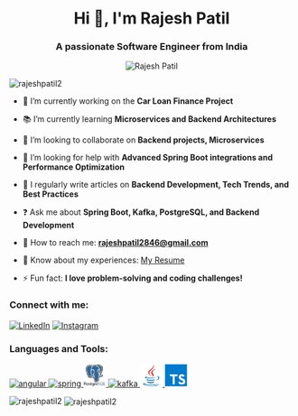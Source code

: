 <h1 align="center">Hi 👋, I'm Rajesh Patil</h1>
<h3 align="center">A passionate Software Engineer from India</h3>

<p align="center">
  <img src="/mnt/data/1_yw0TnheAGN-LPneDaTlaxw.gif" alt="Rajesh Patil" width="600" />
</p>

<p align="left"> <img src="https://komarev.com/ghpvc/?username=rajeshpatil2&label=Profile%20views&color=0e75b6&style=flat" alt="rajeshpatil2" /> </p>

- 🔬 I’m currently working on the **Car Loan Finance Project**

- 📚 I’m currently learning **Microservices and Backend Architectures**

- 👯️ I’m looking to collaborate on **Backend projects, Microservices**

- 🤝 I’m looking for help with **Advanced Spring Boot integrations and Performance Optimization**

- 📝 I regularly write articles on **Backend Development, Tech Trends, and Best Practices**

- ❓ Ask me about **Spring Boot, Kafka, PostgreSQL, and Backend Development**

- 💌 How to reach me: **rajeshpatil2846@gmail.com**

- 📜 Know about my experiences: [My Resume](https://orange-franni-70.tiiny.site/)

- ⚡ Fun fact: **I love problem-solving and coding challenges!**

<h3 align="left">Connect with me:</h3>
<p align="left">
<a href="https://linkedin.com/in/rajesh-patil-b469142b4" target="blank"><img align="center" src="https://raw.githubusercontent.com/rahuldkjain/github-profile-readme-generator/master/src/images/icons/Social/linked-in-alt.svg" alt="LinkedIn" height="30" width="40" /></a>
<a href="https://instagram.com/rajeshpatil_32" target="blank"><img align="center" src="https://raw.githubusercontent.com/rahuldkjain/github-profile-readme-generator/master/src/images/icons/Social/instagram.svg" alt="Instagram" height="30" width="40" /></a>
</p>

<h3 align="left">Languages and Tools:</h3>
<p align="left"> 
  <a href="https://angular.io" target="_blank"> <img src="https://angular.io/assets/images/logos/angular/angular.svg" alt="angular" width="40" height="40"/> </a> 
  <a href="https://spring.io/" target="_blank"> <img src="https://www.vectorlogo.zone/logos/springio/springio-icon.svg" alt="spring" width="40" height="40"/> </a>
  <a href="https://www.postgresql.org" target="_blank"> <img src="https://raw.githubusercontent.com/devicons/devicon/master/icons/postgresql/postgresql-original-wordmark.svg" alt="postgresql" width="40" height="40"/> </a>
  <a href="https://kafka.apache.org/" target="_blank"> <img src="https://www.vectorlogo.zone/logos/apache_kafka/apache_kafka-icon.svg" alt="kafka" width="40" height="40"/> </a>
  <a href="https://www.java.com" target="_blank"> <img src="https://raw.githubusercontent.com/devicons/devicon/master/icons/java/java-original.svg" alt="java" width="40" height="40"/> </a>
  <a href="https://www.typescriptlang.org/" target="_blank"> <img src="https://raw.githubusercontent.com/devicons/devicon/master/icons/typescript/typescript-original.svg" alt="typescript" width="40" height="40"/> </a>
</p>

<p><img align="left" src="https://github-readme-stats.vercel.app/api/top-langs?username=rajeshpatil2&show_icons=true&locale=en&layout=compact" alt="rajeshpatil2" /></p>

<p>&nbsp;<img align="center" src="https://github-readme-stats.vercel.app/api?username=rajeshpatil2&show_icons=true&locale=en" alt="rajeshpatil2" /></p>
